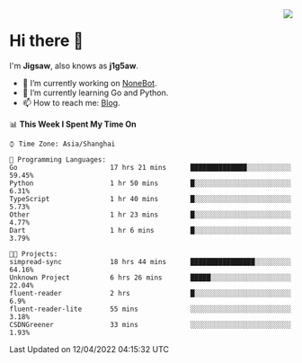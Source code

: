 <a href="#">
  <img align="right" src="https://github-readme-stats.vercel.app/api?username=j1g5awi&count_private=true&show_icons=true&title_color=80070B&text_color=B3B3B3&bg_color=212121&icon_color=80070B" />
</a>

# Hi there 👋

I'm **Jigsaw**, also knows as **j1g5aw**.

- 🔭 I’m currently working on [NoneBot](https://github.com/nonebot).
- 🌱 I’m currently learning Go and Python.
- 📫 How to reach me: [Blog](https://blog.maddestroyer.xyz/).

<!--START_SECTION:waka-->
📊 **This Week I Spent My Time On** 

```text
⌚︎ Time Zone: Asia/Shanghai

💬 Programming Languages: 
Go                       17 hrs 21 mins      ██████████████░░░░░░░░░░░   59.45% 
Python                   1 hr 50 mins        █░░░░░░░░░░░░░░░░░░░░░░░░   6.31% 
TypeScript               1 hr 40 mins        █░░░░░░░░░░░░░░░░░░░░░░░░   5.73% 
Other                    1 hr 23 mins        █░░░░░░░░░░░░░░░░░░░░░░░░   4.77% 
Dart                     1 hr 6 mins         █░░░░░░░░░░░░░░░░░░░░░░░░   3.79%

🐱‍💻 Projects: 
simpread-sync            18 hrs 44 mins      ████████████████░░░░░░░░░   64.16% 
Unknown Project          6 hrs 26 mins       █████░░░░░░░░░░░░░░░░░░░░   22.04% 
fluent-reader            2 hrs               █░░░░░░░░░░░░░░░░░░░░░░░░   6.9% 
fluent-reader-lite       55 mins             ░░░░░░░░░░░░░░░░░░░░░░░░░   3.18% 
CSDNGreener              33 mins             ░░░░░░░░░░░░░░░░░░░░░░░░░   1.93%

```


 Last Updated on 12/04/2022 04:15:32 UTC
<!--END_SECTION:waka-->
